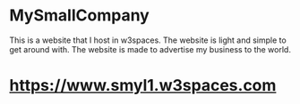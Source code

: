 # MySmallCompany
This is a website that I host in w3spaces. The website is light and simple to get around with. The website is made to advertise my business to the world.
# https://www.smyl1.w3spaces.com
